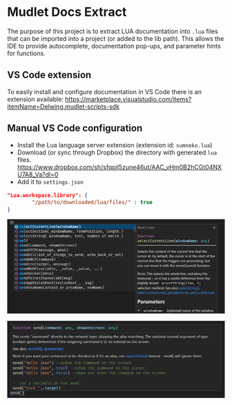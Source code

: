 # Mudlet Docs Extract
The purpose of this project is to extract LUA documentation into `.lua` files that can be
imported into a project (or added to the lib path). This allows the IDE to provide
autocomplete, documentation pop-ups, and parameter hints for functions.

## VS Code extension
To easily install and configure documentation in VS Code there is an extension available:
https://marketplace.visualstudio.com/items?itemName=Delwing.mudlet-scripts-sdk

## Manual VS Code configuration

* Install the Lua language server extension (extension id: `sumneko.lua`)
* Download (or sync through Dropbox) the directory with generated `lua` files. https://www.dropbox.com/sh/sfqpjl5zune46ut/AAC_vHm0B2hCGt04NXU7A8_Va?dl=0
* Add it to `settings.json`
```json
"Lua.workspace.library": {
        "/path/to/downloaded/lua/files/" : true
}
```

![](https://raw.githubusercontent.com/Delwing/mudlet-docs/media/screenshot1.png)

![](https://raw.githubusercontent.com/Delwing/mudlet-docs/media/screenshot2.png)
